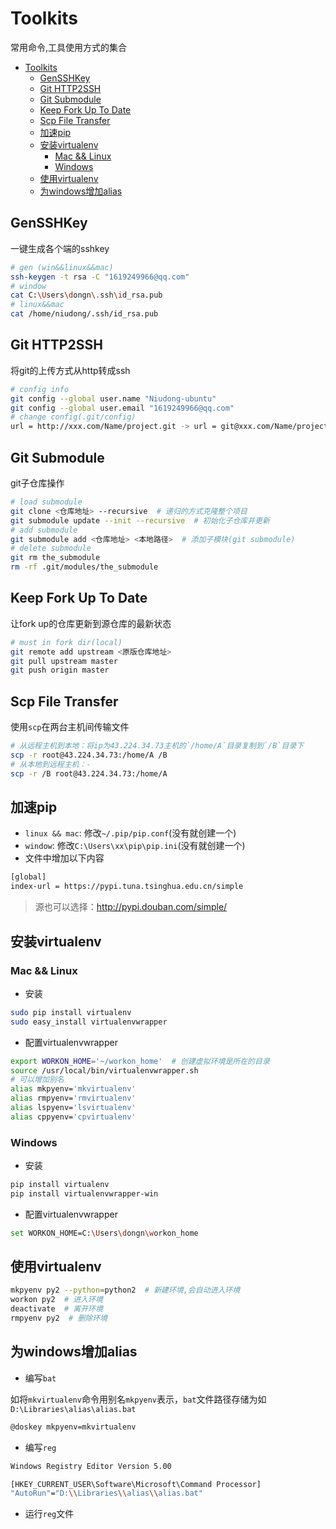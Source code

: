 # Toolkits

常用命令,工具使用方式的集合

<!-- TOC -->

- [Toolkits](#toolkits)
    - [GenSSHKey](#gensshkey)
    - [Git HTTP2SSH](#git-http2ssh)
    - [Git Submodule](#git-submodule)
    - [Keep Fork Up To Date](#keep-fork-up-to-date)
    - [Scp File Transfer](#scp-file-transfer)
    - [加速pip](#加速pip)
    - [安装virtualenv](#安装virtualenv)
        - [Mac && Linux](#mac--linux)
        - [Windows](#windows)
    - [使用virtualenv](#使用virtualenv)
    - [为windows增加alias](#为windows增加alias)

<!-- /TOC -->

## GenSSHKey

一键生成各个端的sshkey

```bash
# gen (win&&linux&&mac)
ssh-keygen -t rsa -C "1619249966@qq.com"
# window
cat C:\Users\dongn\.ssh\id_rsa.pub
# linux&&mac
cat /home/niudong/.ssh/id_rsa.pub
```

## Git HTTP2SSH

将git的上传方式从http转成ssh

```bash
# config info 
git config --global user.name "Niudong-ubuntu"
git config --global user.email "1619249966@qq.com"
# change config(.git/config)
url = http://xxx.com/Name/project.git -> url = git@xxx.com/Name/project.git
```

## Git Submodule

git子仓库操作

```bash
# load submodule
git clone <仓库地址> --recursive  # 递归的方式克隆整个项目
git submodule update --init --recursive  # 初始化子仓库并更新
# add submodule
git submodule add <仓库地址> <本地路径>  # 添加子模块(git submodule)
# delete submodule
git rm the_submodule
rm -rf .git/modules/the_submodule
```

## Keep Fork Up To Date

让fork up的仓库更新到源仓库的最新状态

```bash
# must in fork dir(local)
git remote add upstream <原版仓库地址>
git pull upstream master
git push origin master
```

## Scp File Transfer

使用`scp`在两台主机间传输文件

```bash
# 从远程主机到本地：将ip为43.224.34.73主机的`/home/A`目录复制到`/B`目录下
scp -r root@43.224.34.73:/home/A /B
# 从本地到远程主机：-
scp -r /B root@43.224.34.73:/home/A
```

## 加速pip

- `linux && mac`: 修改`~/.pip/pip.conf`(没有就创建一个)  
- `window`: 修改`C:\Users\xx\pip\pip.ini`(没有就创建一个)
- 文件中增加以下内容  

```bash
[global]
index-url = https://pypi.tuna.tsinghua.edu.cn/simple
```

> 源也可以选择：http://pypi.douban.com/simple/

## 安装virtualenv

### Mac && Linux

- 安装

```bash
sudo pip install virtualenv
sudo easy_install virtualenvwrapper
```

- 配置virtualenvwrapper

```bash
export WORKON_HOME='~/workon_home'  # 创建虚拟环境是所在的目录
source /usr/local/bin/virtualenvwrapper.sh
# 可以增加别名
alias mkpyenv='mkvirtualenv'
alias rmpyenv='rmvirtualenv'
alias lspyenv='lsvirtualenv'
alias cppyenv='cpvirtualenv'
```

### Windows

- 安装

```bash
pip install virtualenv
pip install virtualenvwrapper-win
```

- 配置virtualenvwrapper

```bash
set WORKON_HOME=C:\Users\dongn\workon_home
```

## 使用virtualenv

```bash
mkpyenv py2 --python=python2  # 新建环境,会自动进入环境
workon py2  # 进入环境
deactivate  # 离开环境
rmpyenv py2  # 删除环境
```

## 为windows增加alias

- 编写`bat`  

如将`mkvirtualenv`命令用别名`mkpyenv`表示，`bat`文件路径存储为如`D:\Libraries\alias\alias.bat`

```bash
@doskey mkpyenv=mkvirtualenv
```

- 编写`reg`

```bash
Windows Registry Editor Version 5.00

[HKEY_CURRENT_USER\Software\Microsoft\Command Processor]
"AutoRun"="D:\\Libraries\\alias\\alias.bat"
```

- 运行`reg`文件